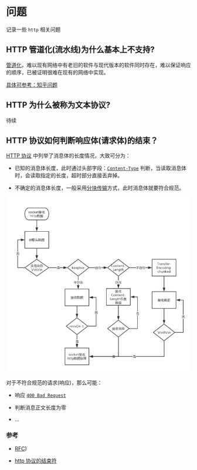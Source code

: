 # 问题

记录一些 `http` 相关问题

## HTTP 管道化(流水线)为什么基本上不支持?

[管道化](/http/connection.html#管道化连接-pipeline)，难以现有网络中有老旧的软件与现代版本的软件同时存在，难以保证响应的顺序，已被证明很难在现有的网络中实现。

[具体可参考：知乎问题](https://www.zhihu.com/question/340651010)

## HTTP 为什么被称为文本协议?

待续

## HTTP 协议如何判断响应体(请求体)的结束？

[HTTP 协议](https://httpwg.org/specs/rfc7230.html#rfc.section.3.3.3) 中列举了消息体的长度情况，大致可分为：

- 已知的消息体长度，此时通过头部字段：[`Content-Type`](https://developer.mozilla.org/zh-CN/docs/Web/HTTP/Headers/Content-Type) 判断，当读取消息体时，会读取指定的长度，超时部分直接丢弃掉。

- 不确定的消息体长度，一般采用[分块传输](/http/bigFile.html#分块传输)方式，此时消息体就要符合规范。

![img](/img/http_01.jpg)

对于不符合规范的请求(响应)，那么可能：

- 响应 [`400 Bad Request`](https://developer.mozilla.org/zh-CN/docs/Web/HTTP/Status/400)

- 判断消息正文长度为零

- ...

### 参考

- [RFC](https://httpwg.org/specs/rfc7230.html#rfc.section.3.3.3))

- [http 协议的结束符](https://github.com/jinhailang/blog/issues/34)
